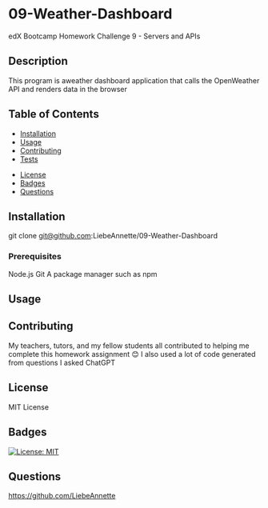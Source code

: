 # 09-Weather-Dashboard
edX Bootcamp Homework Challenge 9 - Servers and APIs

## Description
This program is aweather dashboard application that calls the OpenWeather API and renders data in the browser

## Table of Contents

- [Installation](#installation)
- [Usage](#usage)
- [Contributing](#contributing)
- [Tests](#tests)
<!-- TODO inlude a License Link -->
- [License](#license) 
- [Badges](#badges)
- [Questions](#questions)

## Installation

git clone git@github.com:LiebeAnnette/09-Weather-Dashboard

### Prerequisites
Node.js
Git
A package manager such as npm
<!-- add more prequisites such as the API key? -->

## Usage

<!-- explain how to use -->

## Contributing

My teachers, tutors, and my fellow students all contributed to helping me complete this homework assignment 😊
I also used a lot of code generated from questions I asked ChatGPT

## License

MIT License

## Badges

[![License: MIT](https://img.shields.io/badge/License-MIT-yellow.svg)](https://opensource.org/licenses/MIT)

## Questions

https://github.com/LiebeAnnette

<!-- need website link here? -->
